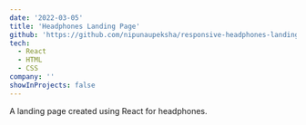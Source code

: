 ```yaml
---
date: '2022-03-05'
title: 'Headphones Landing Page'
github: 'https://github.com/nipunaupeksha/responsive-headphones-landing-page-react'
tech:
  - React
  - HTML
  - CSS
company: ''
showInProjects: false
---
```


A landing page created using React for headphones.
